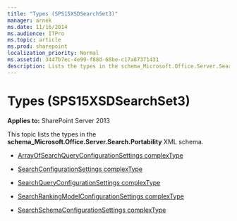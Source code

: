```yaml
---
title: "Types (SPS15XSDSearchSet3)"
manager: arnek
ms.date: 11/16/2014
ms.audience: ITPro
ms.topic: article
ms.prod: sharepoint
localization_priority: Normal
ms.assetid: 3447b7ec-4e99-f88d-66be-c17a87371431
description: Lists the types in the schema_Microsoft.Office.Server.Search.Portability XML schema.
---
```


# Types (SPS15XSDSearchSet3)
  
**Applies to:** SharePoint Server 2013

This topic lists the types in the **schema_Microsoft.Office.Server.Search.Portability** XML schema. 
  
- [ArrayOfSearchQueryConfigurationSettings complexType](arrayofsearchqueryconfigurationsettings-complextype-sps15xsdsearchset3.md)
    
- [SearchConfigurationSettings complexType](searchconfigurationsettings-complextype-sps15xsdsearchset3.md)
    
- [SearchQueryConfigurationSettings complexType](searchqueryconfigurationsettings-complextype-sps15xsdsearchset3.md)
    
- [SearchRankingModelConfigurationSettings complexType](searchrankingmodelconfigurationsettings-complextype-sps15xsdsearchset3.md)
    
- [SearchSchemaConfigurationSettings complexType](searchschemaconfigurationsettings-complextype-sps15xsdsearchset3.md)
    

